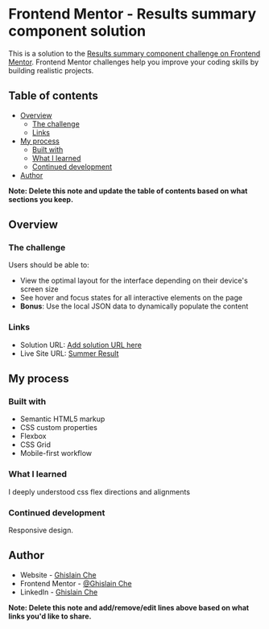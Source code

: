 # Frontend Mentor - Results summary component solution

This is a solution to the [Results summary component challenge on Frontend Mentor](https://www.frontendmentor.io/challenges/results-summary-component-CE_K6s0maV). Frontend Mentor challenges help you improve your coding skills by building realistic projects. 

## Table of contents

- [Overview](#overview)
  - [The challenge](#the-challenge)
  - [Links](#links)
- [My process](#my-process)
  - [Built with](#built-with)
  - [What I learned](#what-i-learned)
  - [Continued development](#continued-development)
- [Author](#author)


**Note: Delete this note and update the table of contents based on what sections you keep.**

## Overview

### The challenge

Users should be able to:

- View the optimal layout for the interface depending on their device's screen size
- See hover and focus states for all interactive elements on the page
- **Bonus**: Use the local JSON data to dynamically populate the content


### Links

- Solution URL: [Add solution URL here](https://your-solution-url.com)
- Live Site URL: [Summer Result](https://ghislainche.github.io/Result-Summary-Front-End-Mentor/)

## My process

### Built with

- Semantic HTML5 markup
- CSS custom properties
- Flexbox
- CSS Grid
- Mobile-first workflow


### What I learned

I deeply understood css flex directions and alignments 



### Continued development

Responsive design.


## Author

- Website - [Ghislain Che](ghislain-che.netlify.app)
- Frontend Mentor - [@Ghislain Che](https://www.frontendmentor.io/profile/yourusername)
- LinkedIn - [Ghislain Che]()

**Note: Delete this note and add/remove/edit lines above based on what links you'd like to share.**

